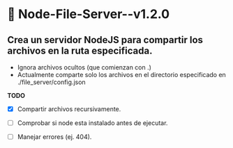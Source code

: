 # :file_folder: Node-File-Server--v1.2.0
## Crea un servidor NodeJS para compartir los archivos en la ruta especificada.
* Ignora archivos ocultos (que comienzan con .)
* Actualmente comparte solo los archivos en el directorio especificado en ./file_server/config.json

**TODO**
  - [x] Compartir archivos recursivamente.
  - [ ] Comprobar si node esta instalado antes de ejecutar.
  - [ ] Manejar errores (ej. 404).
  
